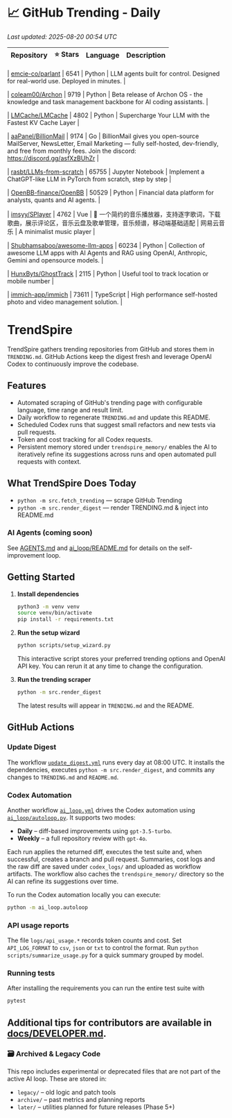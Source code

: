 <!-- TRENDING_START -->
# 📈 GitHub Trending - Daily

_Last updated: 2025-08-20 00:54 UTC_

| Repository | ⭐ Stars | Language | Description |
|------------|--------:|----------|-------------|

| [emcie-co/parlant](https://github.com/emcie-co/parlant) | 6541 | Python | LLM agents built for control. Designed for real-world use. Deployed in minutes. |

| [coleam00/Archon](https://github.com/coleam00/Archon) | 9719 | Python | Beta release of Archon OS - the knowledge and task management backbone for AI coding assistants. |

| [LMCache/LMCache](https://github.com/LMCache/LMCache) | 4802 | Python | Supercharge Your LLM with the Fastest KV Cache Layer |

| [aaPanel/BillionMail](https://github.com/aaPanel/BillionMail) | 9174 | Go | BillionMail gives you open-source MailServer, NewsLetter, Email Marketing — fully self-hosted, dev-friendly, and free from monthly fees. Join the discord: https://discord.gg/asfXzBUhZr |

| [rasbt/LLMs-from-scratch](https://github.com/rasbt/LLMs-from-scratch) | 65755 | Jupyter Notebook | Implement a ChatGPT-like LLM in PyTorch from scratch, step by step |

| [OpenBB-finance/OpenBB](https://github.com/OpenBB-finance/OpenBB) | 50529 | Python | Financial data platform for analysts, quants and AI agents. |

| [imsyy/SPlayer](https://github.com/imsyy/SPlayer) | 4762 | Vue | 🎉 一个简约的音乐播放器，支持逐字歌词，下载歌曲，展示评论区，音乐云盘及歌单管理，音乐频谱，移动端基础适配 | 网易云音乐 | A minimalist music player |

| [Shubhamsaboo/awesome-llm-apps](https://github.com/Shubhamsaboo/awesome-llm-apps) | 60234 | Python | Collection of awesome LLM apps with AI Agents and RAG using OpenAI, Anthropic, Gemini and opensource models. |

| [HunxByts/GhostTrack](https://github.com/HunxByts/GhostTrack) | 2115 | Python | Useful tool to track location or mobile number |

| [immich-app/immich](https://github.com/immich-app/immich) | 73611 | TypeScript | High performance self-hosted photo and video management solution. |
<!-- TRENDING_END -->

# TrendSpire

TrendSpire gathers trending repositories from GitHub and stores them in `TRENDING.md`. GitHub Actions keep the digest fresh and leverage OpenAI Codex to continuously improve the codebase.

## Features

- Automated scraping of GitHub's trending page with configurable language, time range and result limit.
- Daily workflow to regenerate `TRENDING.md` and update this README.
- Scheduled Codex runs that suggest small refactors and new tests via pull requests.
- Token and cost tracking for all Codex requests.
- Persistent memory stored under `trendspire_memory/` enables the AI to
  iteratively refine its suggestions across runs and open automated pull
  requests with context.

## What TrendSpire Does Today

- `python -m src.fetch_trending` — scrape GitHub Trending
- `python -m src.render_digest` — render TRENDING.md & inject into README.md

### AI Agents (coming soon)
See [AGENTS.md](./AGENTS.md) and [ai_loop/README.md](./ai_loop/README.md) for details on the self-improvement loop.

## Getting Started

1. **Install dependencies**
   ```bash
   python3 -m venv venv
   source venv/bin/activate
   pip install -r requirements.txt
   ```

2. **Run the setup wizard**
   ```bash
   python scripts/setup_wizard.py
   ```
   This interactive script stores your preferred trending options and OpenAI API key.
   You can rerun it at any time to change the configuration.

3. **Run the trending scraper**
   ```bash
   python -m src.render_digest
   ```
   The latest results will appear in `TRENDING.md` and the README.


## GitHub Actions

### Update Digest

The workflow [`update_digest.yml`](.github/workflows/update_digest.yml) runs every day at 08:00 UTC. It installs the dependencies, executes `python -m src.render_digest`, and commits any changes to `TRENDING.md` and `README.md`.

### Codex Automation

Another workflow [`ai_loop.yml`](.github/workflows/ai_loop.yml) drives the Codex automation using [`ai_loop/autoloop.py`](ai_loop/autoloop.py). It supports two modes:

- **Daily** – diff-based improvements using `gpt-3.5-turbo`.
- **Weekly** – a full repository review with `gpt-4o`.

Each run applies the returned diff, executes the test suite and, when successful, creates a branch and pull request. Summaries, cost logs and the raw diff are saved under `codex_logs/` and uploaded as workflow artifacts. The workflow also caches the `trendspire_memory/` directory so the AI can refine its suggestions over time.

To run the Codex automation locally you can execute:

```bash
python -m ai_loop.autoloop
```

### API usage reports

The file `logs/api_usage.*` records token counts and cost. Set `API_LOG_FORMAT`
to `csv`, `json` or `txt` to control the format. Run `python
scripts/summarize_usage.py` for a quick summary grouped by model.

### Running tests

After installing the requirements you can run the entire test suite with

```bash
pytest
```

Additional tips for contributors are available in
[docs/DEVELOPER.md](docs/DEVELOPER.md).
---

### 🗃 Archived & Legacy Code

This repo includes experimental or deprecated files that are not part of the active AI loop. These are stored in:

- `legacy/` – old logic and patch tools
- `archive/` – past metrics and planning reports
- `later/` – utilities planned for future releases (Phase 5+)
